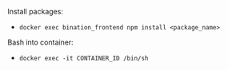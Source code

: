 Install packages:

* `docker exec bination_frontend npm install <package_name>`

Bash into container:

* `docker exec -it CONTAINER_ID /bin/sh`
